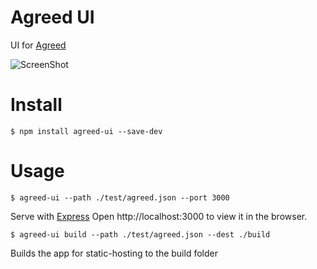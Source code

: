# Agreed UI

UI for [Agreed](https://www.npmjs.com/package/agreed-core)

![ScreenShot](https://raw.githubusercontent.com/recruit-tech/agreed-ui/master/screenshot.png)

# Install

```
$ npm install agreed-ui --save-dev
```

# Usage

```
$ agreed-ui --path ./test/agreed.json --port 3000
```
Serve with [Express](https://www.npmjs.com/package/express)
Open http://localhost:3000 to view it in the browser.

```
$ agreed-ui build --path ./test/agreed.json --dest ./build
```
Builds the app for static-hosting to the build folder
